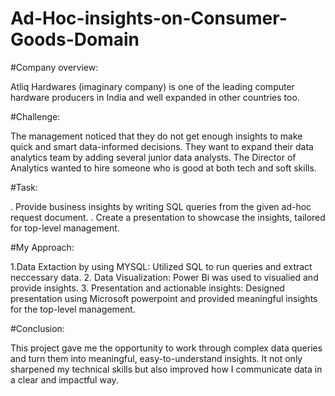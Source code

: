 # Ad-Hoc-insights-on-Consumer-Goods-Domain #

#Company overview:

Atliq Hardwares (imaginary company) is one of the leading computer hardware producers in India and well expanded in other countries too.

#Challenge:

The management noticed that they do not get enough insights to make quick and smart data-informed decisions. They want to expand their data analytics team by adding several junior data analysts.
The Director of Analytics wanted to hire someone who is good at both tech and soft skills.

#Task:

. Provide business insights by writing SQL queries from the given ad-hoc request document.
. Create a presentation to showcase the insights, tailored for top-level management.

#My Approach:

 1.Data Extaction by using MYSQL:
       Utilized SQL to run queries and extract neccessary data.
2. Data Visualization:
        Power Bi was used to visualied and provide insights.
3. Presentation and actionable insights:
        Designed presentation using Microsoft powerpoint and  provided meaningful insights for the top-level management.

#Conclusion:

This project gave me the opportunity to work through complex data queries and turn them into meaningful, easy-to-understand insights. 
It not only sharpened my technical skills but also improved how I communicate data in a clear and impactful way.



 


